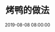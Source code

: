 ---
title: 烤鸭的做法
date: '2019-08-08 08:00:00'
sidebar: 'auto'
categories:
 -  烹饪
 -  爱好
tags:
 -  烤
 -  鸭子
keys:
 - '123456'
publish: false
---